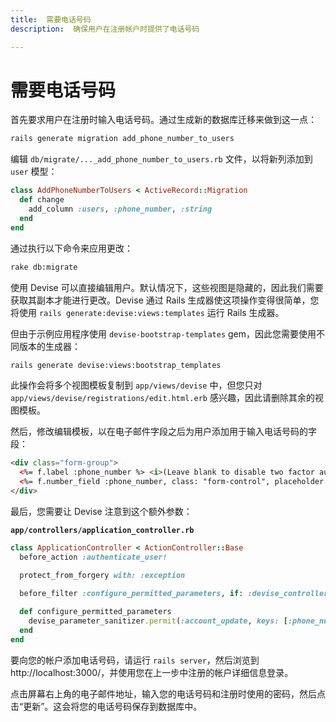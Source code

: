 ```yaml
---
title:  需要电话号码
description:  确保用户在注册帐户时提供了电话号码

---
```


需要电话号码
======

首先要求用户在注册时输入电话号码。通过生成新的数据库迁移来做到这一点：

```sh
rails generate migration add_phone_number_to_users
```

编辑 `db/migrate/..._add_phone_number_to_users.rb` 文件，以将新列添加到 `user` 模型：

```ruby
class AddPhoneNumberToUsers < ActiveRecord::Migration
  def change
    add_column :users, :phone_number, :string
  end
end
```

通过执行以下命令来应用更改：

```sh
rake db:migrate
```

使用 Devise 可以直接编辑用户。默认情况下，这些视图是隐藏的，因此我们需要获取其副本才能进行更改。Devise 通过 Rails 生成器使这项操作变得很简单，您将使用 `rails generate:devise:views:templates` 运行 Rails 生成器。

但由于示例应用程序使用 `devise-bootstrap-templates` gem，因此您需要使用不同版本的生成器：

```sh
rails generate devise:views:bootstrap_templates
```

此操作会将多个视图模板复制到 `app/views/devise` 中，但您只对 `app/views/devise/registrations/edit.html.erb` 感兴趣，因此请删除其余的视图模板。

然后，修改编辑模板，以在电子邮件字段之后为用户添加用于输入电话号码的字段：

```html
<div class="form-group">
  <%= f.label :phone_number %> <i>(Leave blank to disable two factor authentication)</i><br />
  <%= f.number_field :phone_number, class: "form-control", placeholder: "e.g. 447555555555 or 1234234234234"  %>
</div>
```

最后，您需要让 Devise 注意到这个额外参数：

**`app/controllers/application_controller.rb`** 

```ruby
class ApplicationController < ActionController::Base
  before_action :authenticate_user!

  protect_from_forgery with: :exception

  before_filter :configure_permitted_parameters, if: :devise_controller?
 
  def configure_permitted_parameters
    devise_parameter_sanitizer.permit(:account_update, keys: [:phone_number])
  end
end
```

要向您的帐户添加电话号码，请运行 `rails server`，然后浏览到 http://localhost:3000/，并使用您在上一步中注册的帐户详细信息登录。

点击屏幕右上角的电子邮件地址，输入您的电话号码和注册时使用的密码，然后点击“更新”。这会将您的电话号码保存到数据库中。


